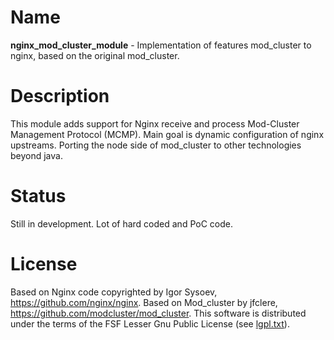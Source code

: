 
Name
====

**nginx_mod_cluster_module** -  Implementation of features mod_cluster to nginx, based on the original mod_cluster. 

Description
===========

This module adds support for Nginx receive and process Mod-Cluster Management Protocol (MCMP). Main goal is dynamic 
configuration of nginx upstreams. Porting the node side of mod_cluster to other technologies beyond java.

Status
======

Still in development. Lot of hard coded and PoC code. 

License
=======

Based on Nginx code copyrighted by Igor Sysoev, https://github.com/nginx/nginx.
Based on Mod_cluster by jfclere, https://github.com/modcluster/mod_cluster.
This software is distributed under the terms of the FSF Lesser Gnu Public License (see [lgpl.txt](lgpl.txt)).
